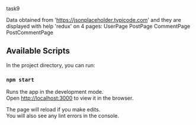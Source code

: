 task9

Data obtained from 'https://jsonplaceholder.typicode.com' and they are displayed with help 'redux' on 4 pages:
UserPage
PostPage
CommentPage
PostCommentPage


## Available Scripts

In the project directory, you can run:

### `npm start`

Runs the app in the development mode.\
Open [http://localhost:3000](http://localhost:3000) to view it in the browser.

The page will reload if you make edits.\
You will also see any lint errors in the console.


